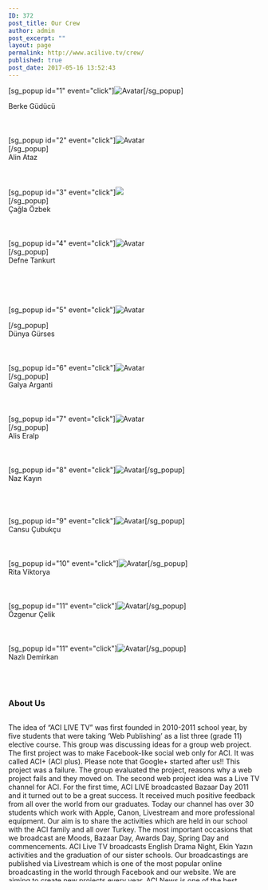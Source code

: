 ```yaml
---
ID: 372
post_title: Our Crew
author: admin
post_excerpt: ""
layout: page
permalink: http://www.acilive.tv/crew/
published: true
post_date: 2017-05-16 13:52:43
---
```

<div class="our-members-div">
<div class="row justify-content-center">
<div class="crew-members container col-3">

[sg_popup id="1" event="click"]<img class="rounded mx-auto d-block crew-image " src="http://www.acilive.tv/wp-content/uploads/2018/12/berke_guducu.jpg" alt="Avatar">[/sg_popup]
<div class="middle">
<div class="text">Berke Güdücü</div>
&nbsp;

</div>
&nbsp;

</div>
&nbsp;
<div class="crew-members container container col-3">[sg_popup id="2" event="click"]<img class="rounded mx-auto d-block crew-image " src="http://www.acilive.tv/wp-content/uploads/2018/12/alin_ataz.jpg" alt="Avatar">
<div class="middle">[/sg_popup]
<div class="text">Alin Ataz</div>
&nbsp;

</div>
&nbsp;

</div>
&nbsp;
<div class="crew-members container col-3">[sg_popup id="3" event="click"]<img class="rounded mx-auto d-block crew-image " src="http://www.acilive.tv/wp-content/uploads/2018/12/cagla_ozbek.jpg alt=" avatar"="">
<div class="middle">[/sg_popup]
<div class="text">Çağla Özbek</div>
&nbsp;

</div>
&nbsp;

</div>
&nbsp;
<div class="crew-members container col-3">[sg_popup id="4" event="click"]<img class="rounded mx-auto d-block crew-image " src="http://www.acilive.tv/wp-content/uploads/2018/12/defne_tankurt.jpg" alt="Avatar">
<div class="middle">[/sg_popup]
<div class="text">Defne Tankurt</div>
&nbsp;

</div>
&nbsp;

</div>
&nbsp;

</div>
&nbsp;
<div class="row">
<div class="crew-members container col-3">

[sg_popup id="5" event="click"]<img class="rounded mx-auto d-block crew-image " src="http://www.acilive.tv/wp-content/uploads/2018/12/dunya_gurses.jpg" alt="Avatar">
<div class="middle">[/sg_popup]
<div class="text">Dünya Gürses</div>
&nbsp;

</div>
&nbsp;

</div>
&nbsp;
<div class="crew-members container col-3">[sg_popup id="6" event="click"]<img class="rounded mx-auto d-block crew-image " src="http://www.acilive.tv/wp-content/uploads/2018/12/galya_algranati.jpg" alt="Avatar">
<div class="middle">[/sg_popup]
<div class="text">Galya Arganti</div>
&nbsp;

</div>
&nbsp;

</div>
&nbsp;
<div class="crew-members container col-3">[sg_popup id="7" event="click"]<img class="rounded mx-auto d-block crew-image " src="http://www.acilive.tv/wp-content/uploads/2017/12/1457_ALIS_ERALP.jpg" alt="Avatar">
<div class="middle">[/sg_popup]
<div class="text">Alis Eralp</div>
&nbsp;

</div>
&nbsp;

</div>
&nbsp;
<div class="crew-members container col-3">[sg_popup id="8" event="click"]<img class="rounded mx-auto d-block crew-image " src="http://www.acilive.tv/wp-content/uploads/2017/12/1323_NAZ_KAYIN.jpg" alt="Avatar">[/sg_popup]
<div class="middle">
<div class="text">Naz Kayın</div>
&nbsp;

</div>
&nbsp;

</div>
&nbsp;

</div>
&nbsp;
<div class="row">
<div class="crew-members container col-3">[sg_popup id="9" event="click"]<img class="rounded mx-auto d-block crew-image " src="http://www.acilive.tv/wp-content/uploads/2017/12/1371_CANSU_CUBUKCU-1.jpg" alt="Avatar">[/sg_popup]
<div class="middle">
<div class="text">Cansu Çubukçu</div>
&nbsp;

</div>
&nbsp;

</div>
&nbsp;
<div class="crew-members container col-3">[sg_popup id="10" event="click"]<img class="rounded mx-auto d-block crew-image " src="http://www.acilive.tv/wp-content/uploads/2017/12/1369_RITA_VIKTORYA_RUSO.jpg" alt="Avatar">[/sg_popup]
<div class="middle">
<div class="text">Rita Viktorya</div>
&nbsp;

</div>
&nbsp;

</div>
&nbsp;
<div class="crew-members container col-3">[sg_popup id="11" event="click"]<img class="rounded mx-auto d-block crew-image " src="http://www.acilive.tv/wp-content/uploads/2017/12/1300_OZGENUR_CELIK.jpg" alt="Avatar">[/sg_popup]
<div class="middle">
<div class="text">Özgenur Çelik</div>
&nbsp;

</div>
&nbsp;

</div>
&nbsp;
<div class="crew-members container col-3">[sg_popup id="11" event="click"]<img class="rounded mx-auto d-block crew-image " src="http://www.acilive.tv/wp-content/uploads/2017/12/1345_NAZLI_DEMIRKAN.jpg" alt="Avatar">[/sg_popup]
<div class="middle">
<div class="text">Nazlı Demirkan</div>
&nbsp;

</div>
&nbsp;

</div>
&nbsp;

</div>
</div>
<h3>About Us</h3>
<div style="max-height: 330px; height: auto; width: aotp; border: 0px solid #ccc; overflow: auto;">

The idea of “ACI LIVE TV” was first founded in 2010-2011 school year, by five students that were taking ‘Web Publishing’
as a list three (grade 11) elective course. This group was discussing ideas for a group web project. The first project
was to make Facebook-like social web only for ACI. It was called ACI+ (ACI plus). Please note that Google+ started after
us!! This project was a failure. The group evaluated the project, reasons why a web project fails and they moved on. The
second web project idea was a Live TV channel for ACI. For the first time, ACI LIVE broadcasted Bazaar Day 2011 and it
turned out to be a great success. It received much positive feedback from all over the world from our graduates. Today
our channel has over 30 students which work with Apple, Canon, Livestream and more professional equipment. Our aim is to
share the activities which are held in our school with the ACI family and all over Turkey. The most important occasions
that we broadcast are Moods, Bazaar Day, Awards Day, Spring Day and commencements. ACI Live TV broadcasts English Drama
Night, Ekin Yazın activities and the graduation of our sister schools. Our broadcastings are published via Livestream which
is one of the most popular online broadcasting in the world through Facebook and our website. We are aiming to create new
projects every year. ACI News is one of the best examples. With all these qualities ACI Live TV is one of the first and
only high school live channel in Turkey.
<p class="contact-text">&nbsp;</p>

</div>